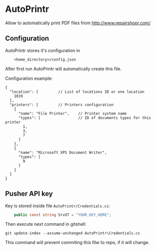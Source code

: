 # AutoPrintr

Allow to automatically print PDF files from http://www.repairshopr.com/

## Configuration

AutoPrintr stores it's configuration in

```
    <home_directory>/config.json
```

After first run AutoPrintr will automatically create this file.

Configuration example:

```
{
  "location": [         // List of locations ID or one location
    1019
  ],
  "printers": [         // Printers configuration
    {
      "name": "File Printer",    // Printer system name
      "types": [                 // ID of documents types for this printer
        1,
        3,
        7
      ]
    },
    {
      "name": "Microsoft XPS Document Writer",
      "types": [
        9
      ]
    }
  ]
}
```

## Pusher API key

Key is stored inside file `AutoPrintr/Credentials.cs`:
```C#
    public const string SrvXT = "YOUR_KEY_HERE";
```
Then execute next command in gitshell:

```
git update-index --assume-unchanged AutoPrintr\Credentials.cs
```

This command will prevent commiting this filw to repo, if it will change.

